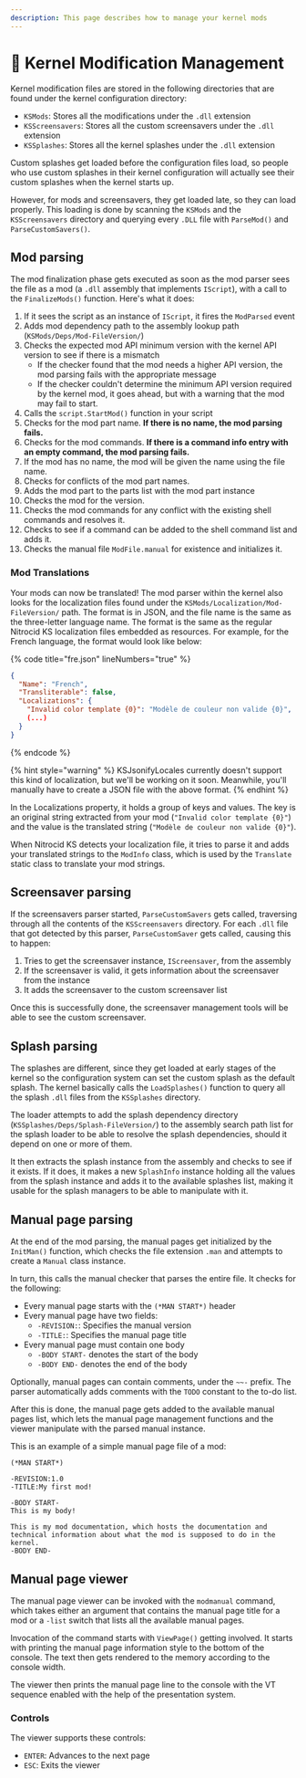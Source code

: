```yaml
---
description: This page describes how to manage your kernel mods
---
```


# 🔧 Kernel Modification Management

Kernel modification files are stored in the following directories that are found under the kernel configuration directory:

* `KSMods`: Stores all the modifications under the `.dll` extension
* `KSScreensavers`: Stores all the custom screensavers under the `.dll` extension
* `KSSplashes`: Stores all the kernel splashes under the `.dll` extension

Custom splashes get loaded before the configuration files load, so people who use custom splashes in their kernel configuration will actually see their custom splashes when the kernel starts up.

However, for mods and screensavers, they get loaded late, so they can load properly. This loading is done by scanning the `KSMods` and the `KSScreensavers` directory and querying every `.DLL` file with `ParseMod()` and `ParseCustomSavers()`.

## Mod parsing

The mod finalization phase gets executed as soon as the mod parser sees the file as a mod (a `.dll` assembly that implements `IScript`), with a call to the `FinalizeMods()` function. Here's what it does:

1. If it sees the script as an instance of `IScript`, it fires the `ModParsed` event
2. Adds mod dependency path to the assembly lookup path (`KSMods/Deps/Mod-FileVersion/`)
3. Checks the expected mod API minimum version with the kernel API version to see if there is a mismatch
   * If the checker found that the mod needs a higher API version, the mod parsing fails with the appropriate message
   * If the checker couldn't determine the minimum API version required by the kernel mod, it goes ahead, but with a warning that the mod may fail to start.
4. Calls the `script.StartMod()` function in your script
5. Checks for the mod part name. **If there is no name, the mod parsing fails.**
6. Checks for the mod commands. **If there is a command info entry with an empty command, the mod parsing fails.**
7. If the mod has no name, the mod will be given the name using the file name.
8. Checks for conflicts of the mod part names.
9. Adds the mod part to the parts list with the mod part instance
10. Checks the mod for the version.
11. Checks the mod commands for any conflict with the existing shell commands and resolves it.
12. Checks to see if a command can be added to the shell command list and adds it.
13. Checks the manual file `ModFile.manual` for existence and initializes it.

### Mod Translations

Your mods can now be translated! The mod parser within the kernel also looks for the localization files found under the `KSMods/Localization/Mod-FileVersion/` path. The format is in JSON, and the file name is the same as the three-letter language name. The format is the same as the regular Nitrocid KS localization files embedded as resources. For example, for the French language, the format would look like below:

{% code title="fre.json" lineNumbers="true" %}
```json
{
  "Name": "French",
  "Transliterable": false,
  "Localizations": {
    "Invalid color template {0}": "Modèle de couleur non valide {0}",
    (...)
  }
}
```
{% endcode %}

{% hint style="warning" %}
KSJsonifyLocales currently doesn't support this kind of localization, but we'll be working on it soon. Meanwhile, you'll manually have to create a JSON file with the above format.
{% endhint %}

In the Localizations property, it holds a group of keys and values. The key is an original string extracted from your mod (`"Invalid color template {0}"`) and the value is the translated string (`"Modèle de couleur non valide {0}"`).

When Nitrocid KS detects your localization file, it tries to parse it and adds your translated strings to the `ModInfo` class, which is used by the `Translate` static class to translate your mod strings.

## Screensaver parsing

If the screensavers parser started, `ParseCustomSavers` gets called, traversing through all the contents of the `KSScreensavers` directory. For each `.dll` file that got detected by this parser, `ParseCustomSaver` gets called, causing this to happen:

1. Tries to get the screensaver instance, `IScreensaver`, from the assembly
2. If the screensaver is valid, it gets information about the screensaver from the instance
3. It adds the screensaver to the custom screensaver list

Once this is successfully done, the screensaver management tools will be able to see the custom screensaver.

## Splash parsing

The splashes are different, since they get loaded at early stages of the kernel so the configuration system can set the custom splash as the default splash. The kernel basically calls the `LoadSplashes()` function to query all the splash `.dll` files from the `KSSplashes` directory.

The loader attempts to add the splash dependency directory (`KSSplashes/Deps/Splash-FileVersion/`) to the assembly search path list for the splash loader to be able to resolve the splash dependencies, should it depend on one or more of them.

It then extracts the splash instance from the assembly and checks to see if it exists. If it does, it makes a new `SplashInfo` instance holding all the values from the splash instance and adds it to the available splashes list, making it usable for the splash managers to be able to manipulate with it.

## Manual page parsing

At the end of the mod parsing, the manual pages get initialized by the `InitMan()` function, which checks the file extension `.man` and attempts to create a `Manual` class instance.

In turn, this calls the manual checker that parses the entire file. It checks for the following:

* Every manual page starts with the `(*MAN START*)` header
* Every manual page have two fields:
  * `-REVISION:`: Specifies the manual version
  * `-TITLE:`: Specifies the manual page title
* Every manual page must contain one body
  * `-BODY START-` denotes the start of the body
  * `-BODY END-` denotes the end of the body

Optionally, manual pages can contain comments, under the `~~-` prefix. The parser automatically adds comments with the `TODO` constant to the to-do list.

After this is done, the manual page gets added to the available manual pages list, which lets the manual page management functions and the viewer manipulate with the parsed manual instance.

This is an example of a simple manual page file of a mod:

```
(*MAN START*)

-REVISION:1.0
-TITLE:My first mod!

-BODY START-
This is my body!

This is my mod documentation, which hosts the documentation and technical information about what the mod is supposed to do in the kernel.
-BODY END-
```

## Manual page viewer

The manual page viewer can be invoked with the `modmanual` command, which takes either an argument that contains the manual page title for a mod or a `-list` switch that lists all the available manual pages.

Invocation of the command starts with `ViewPage()` getting involved. It starts with printing the manual page information style to the bottom of the console. The text then gets rendered to the memory according to the console width.

The viewer then prints the manual page line to the console with the VT sequence enabled with the help of the presentation system.

### Controls

The viewer supports these controls:

* `ENTER`: Advances to the next page
* `ESC`: Exits the viewer
